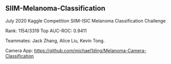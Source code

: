 ## SIIM-Melanoma-Classification

July 2020 Kaggle Competition SIIM-ISIC Melanoma Classification Challenge

Rank: 1154/3319 Top AUC-ROC: 0.9411

Teammates: Jack Zhang, Alice Liu, Kevin Tong.

Camera App: https://github.com/michael1ding/Melanoma-Camera-Classification
